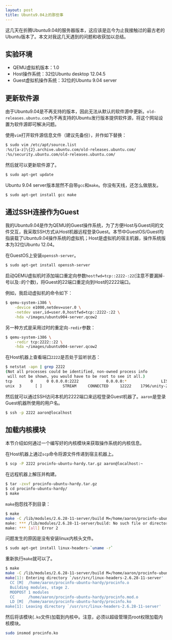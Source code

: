 ```yaml
---
layout: post
title: Ubuntu9.04上的那些事
---
```


这几天在折腾Ubuntu9.04的服务器版本，这应该是迄今为止我接触过的最古老的Ubuntu版本了。本文对我这几天遇到的问题和收获加以总结。

## 实验环境

* QEMU虚拟机版本：1.0
* Host操作系统：32位Ubuntu desktop 12.04.5
* Guest虚拟机操作系统：32位的Ubuntu 9.04 server

## 更新软件源

由于Ubuntu9.04是不再支持的版本，因此无法从默认的软件源中更新。`old-releases.ubuntu.com`为不再支持的Ubuntu发行版本提供软件源，将这个网站设置为软件源即可解决问题。

使用`vim`打开软件源信息文件（建议先备份），并作如下替换：

```bash
$ sudo vim /etc/apt/source.list
:%s/[a-z]\{2}.archive.ubuntu.com/old-releases.ubuntu.com/
:%s/security.ubuntu.com/old-releases.ubuntu.com/
```

然后就可以更新软件源了。

```bash
$ sudo apt-get update
```

Ubuntu 9.04 server版本居然不自带`gcc`和`make`。你没有天线，还怎么做朋友。

```bash
$ sudo apt-get install gcc make
```

## 通过SSH连接作为Guest

我的Ubuntu9.04是作为QEMU的Guest操作系统，为了方便Host与Guest间的文件交互，我采取SSH方式从Host机器远程登录Guest。本节中GuestOS/Guest均指装载了Ubuntu9.04操作系统的虚拟机；Host是虚拟机的宿主机器，操作系统版本为32位Ubuntu 12.04。

在GuestOS上安装`openssh-server`。

```bash
$ sudo apt-get install openssh-server
```

启动QEMU虚拟机时添加端口重定向参数`hostfwd=tcp::2222-:22`(注意不要漏掉`-`号以及`:`的个数)，将Guest的22端口重定向到Host的2222端口。

例如，我启动虚拟机的命令如下：

```bash
$ qemu-system-i386 \
    -device e1000,netdev=user.0 \
    -netdev user,id=user.0,hostfwd=tcp::2222-:22 \
    -hda ~/images/ubuntu904-server.qcow2
```

另一种方式是采用过时的重定向`-redir`参数：

```bash
$ qemu-system-i386 \
    -redir tcp:2222::22 \
    -hda ~/images/ubuntu904-server.qcow2
```

在Host机器上查看端口`2222`是否处于监听状态：

```bash
$ netstat -apn | grep 2222
(Not all processes could be identified, non-owned process info
 will not be shown, you would have to be root to see it all.)
tcp        0      0 0.0.0.0:2222            0.0.0.0:*               LISTEN      23874/qemu-system-i
unix  3      [ ]         STREAM     CONNECTED     12222    1796/unity-2d-shell
```

然后就可以通过SSH访问本机的2222端口来远程登录Guest机器了。`aaron`是登录Guest机器所使用的用户名。

```bash
$ ssh -p 2222 aaron@localhost
```

## 加载内核模块

本节介绍如何通过一个编写好的内核模块来获取操作系统的内核信息。

在Host机器上通过`scp`命令将源文件传递到宿主机器上。

```bash
$ scp -P 2222 procinfo-ubuntu-hardy.tar.gz aaron@localhost:~
```

在远程机器上解压并构建。

```bash
$ tar -zxvf procinfo-ubuntu-hardy.tar.gz
$ cd procinfo-ubuntu-hardy/
$ make
```

`make`抱怨找不到目录：

```bash
$ make
make -C /lib/modules/2.6.28-11-server/build M=/home/aaron/procinfo-ubuntu-hardy modules
make: *** /lib/modules/2.6.28-11-server/build: No such file or directory.  Stop.
make: *** [all] Error 2
```

问题发生的原因是没有安装linux内核头文件。

```bash
$ sudo apt-get install linux-headers-`uname -r`
```

重新执行`make`就可以了。

```bash
$ make
make -C /lib/modules/2.6.28-11-server/build M=/home/aaron/procinfo-ubuntu-hardy modules
make[1]: Entering directory `/usr/src/linux-headers-2.6.28-11-server'
  CC [M]  /home/aaron/procinfo-ubuntu-hardy/procinfo.o
  Building modules, stage 2.
  MODPOST 1 modules
  CC      /home/aaron/procinfo-ubuntu-hardy/procinfo.mod.o
  LD [M]  /home/aaron/procinfo-ubuntu-hardy/procinfo.ko
make[1]: Leaving directory `/usr/src/linux-headers-2.6.28-11-server'
```

然后将该模块(`.ko`文件)加载到内核中。注意，必须以超级管理员root权限加载内核模块。

```bash
sudo insmod procinfo.ko
```
